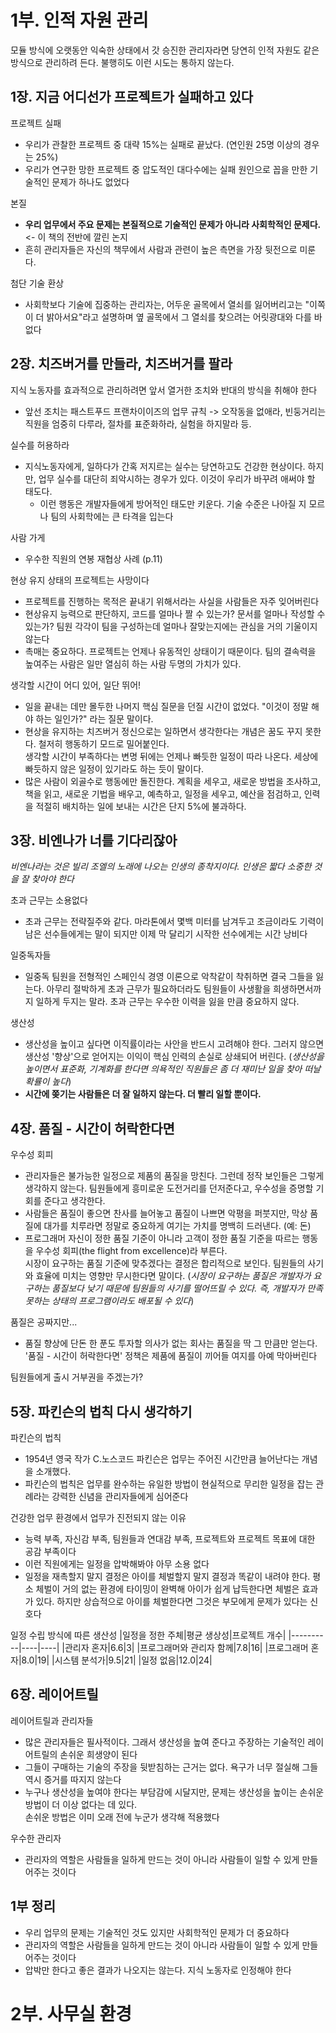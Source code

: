 # 1부. 인적 자원 관리
모듈 방식에 오랫동안 익숙한 상태에서 갓 승진한 관리자라면 당연히 인적 자원도 같은 방식으로 관리하려 든다. 불행히도 이런 시도는 통하지 않는다. 

## 1장. 지금 어디선가 프로젝트가 실패하고 있다
프로젝트 실패
- 우리가 관찰한 프로젝트 중 대략 15%는 실패로 끝났다. (연인원 25명 이상의 경우는 25%)
- 우리가 연구한 망한 프로젝트 중 압도적인 대다수에는 실패 원인으로 꼽을 만한 기술적인 문제가 하나도 없었다

본질
- __우리 업무에서 주요 문제는 본질적으로 기술적인 문제가 아니라 사회학적인 문제다.__ <- 이 책의 전반에 깔린 논지
- 흔히 관리자들은 자신의 책무에서 사람과 관련이 높은 측면을 가장 뒷전으로 미룬다.

첨단 기술 환상
- 사회학보다 기술에 집중하는 관리자는, 어두운 골목에서 열쇠를 잃어버리고는 "이쪽이 더 밝아서요"라고 설명하며 옆 골목에서 그 열쇠를 찾으려는 어릿광대와 다를 바 없다

## 2장. 치즈버거를 만들라, 치즈버거를 팔라
지식 노동자를 효과적으로 관리하려면 앞서 열거한 조치와 반대의 방식을 취해야 한다
- 앞선 조치는 패스트푸드 프랜차이이즈의 업무 규칙 -> 오작동을 없애라, 빈둥거리는 직원을 엄중히 다루라, 절차를 표준화하라, 실험을 하지말라 등.

실수를 허용하라
- 지식노동자에게, 일하다가 간혹 저지르는 실수는 당연하고도 건강한 현상이다. 하지만, 업무 실수를 대단히 죄악시하는 경우가 있다. 이것이 우리가 바꾸려 애써야 할 태도다.
   - 이런 행동은 개발자들에게 방어적인 태도만 키운다. 기술 수준은 나아질 지 모르나 팀의 사회학에는 큰 타격을 입는다

사람 가게
- 우수한 직원의 연봉 재협상 사례 (p.11)

현상 유지 상태의 프로젝트는 사망이다
- 프로젝트를 진행하는 목적은 끝내기 위해서라는 사실을 사람들은 자주 잊어버린다
- 현상유지 능력으로 판단하지, 코드를 얼마나 짤 수 있는가? 문서를 얼마나 작성할 수 있는가? 팀원 각각이 팀을 구성하는데 얼마나 잘맞는지에는 관심을 거의 기울이지 않는다
- 촉매는 중요하다. 프로젝트는 언제나 유동적인 상태이기 때문이다. 팀의 결속력을 높여주는 사람은 일만 열심히 하는 사람 두명의 가치가 있다. 

생각할 시간이 어디 있어, 일단 뛰어!
- 일을 끝내는 데만 몰두한 나머지 핵심 질문을 던질 시간이 없었다. "이것이 정말 해야 하는 일인가?" 라는 질문 말이다. 
- 현상을 유지하는 치즈버거 정신으로는 일하면서 생각한다는 개념은 꿈도 꾸지 못한다. 철저히 행동하기 모드로 밀어붙인다.<br>
생각할 시간이 부족하다는 변명 뒤에는 언제나 빠듯한 일정이 따라 나온다. 세상에 빠듯하지 않은 일정이 있기라도 하는 듯이 말이다. 
- 많은 사람이 외골수로 행동에만 돌진한다. 계획을 세우고, 새로운 방법을 조사하고, 책을 읽고, 새로운 기법을 배우고, 예측하고, 일정을 세우고, 예산을 점검하고, 인력을 적절히 배치하는 일에 보내는 시간은 단지 5%에 불과하다. 

## 3장. 비엔나가 너를 기다리잖아
_비엔나라는 것은 빌리 조엘의 노래에 나오는 인생의 종착지이다. 인생은 짧다 소중한 것을 잘 찾아야 한다_

초과 근무는 소용없다
- 초과 근무는 전략질주와 같다. 마라톤에서 몇백 미터를 남겨두고 조금이라도 기력이 남은 선수들에게는 말이 되지만 이제 막 달리기 시작한 선수에게는 시간 낭비다

일중독자들
- 일중독 팀원을 전형적인 스페인식 경영 이론으로 악착같이 착취하면 결국 그들을 잃는다. 아무리 절박하게 초과 근무가 필요하더라도 팀원들이 사생활을 희생하면서까지 일하게 두지는 말라. 초과 근무는 우수한 이력을 잃을 만큼 중요하지 않다. 

생산성
- 생산성을 높이고 싶다면 이직률이라는 사안을 반드시 고려해야 한다. 그러지 않으면 생산성 '향상'으로 얻어지는 이익이 핵심 인력의 손실로 상쇄되어 버린다. (_생산성을 높이면서 표준화, 기계화를 한다면 의욕적인 직원들은 좀 더 재미난 일을 찾아 떠날 확률이 높다_)
- __시간에 쫒기는 사람들은 더 잘 일하지 않는다. 더 빨리 일할 뿐이다.__

## 4장. 품질 - 시간이 허락한다면
우수성 회피
- 관리자들은 불가능한 일정으로 제품의 품질을 망친다. 그런데 정작 보인들은 그렇게 생각하지 않는다. 팀원들에게 흥미로운 도전거리를 던저준다고, 우수성을 증명할 기회를 준다고 생각한다. 
- 사람들은 품질이 좋으면 찬사를 늘어놓고 품질이 나쁘면 악평을 퍼붓지만, 막상 품질에 대가를 치루라면 정말로 중요하게 여기는 가치를 명백히 드러낸다. (예: 돈)
- 프로그래머 자신이 정한 품질 기준이 아니라 고객이 정한 품질 기준을 따르는 행동을 우수성 회피(the flight from excellence)라 부른다.<br>
시장이 요구하는 품질 기준에 맞추겠다는 결정은 합리적으로 보인다. 팀원들의 사기와 효율에 미치는 영향만 무시한다면 말이다. 
(_시장이 요구하는 품질은 개발자가 요구하는 품질보다 낮기 때문에 팀원들의 사기를 떨어뜨릴 수 있다. 즉, 개발자가 만족못하는 상태의 프로그램이라도 배포될 수 있다_)

품질은 공짜지만...
- 품질 향상에 단돈 한 푼도 투자할 의사가 없는 회사는 품질을 딱 그 만큼만 얻는다. '품질 - 시간이 허락한다면' 정책은 제품에 품질이 끼어들 여지를 아예 막아버린다

팀원들에게 출시 거부권을 주겠는가?

## 5장. 파킨슨의 법칙 다시 생각하기
파킨슨의 법칙
- 1954년 영국 작가 C.노스코드 파킨슨은 업무는 주어진 시간만큼 늘어난다는 개념을 소개했다.
- 파킨슨의 법칙은 업무를 완수하는 유일한 방법이 현실적으로 무리한 일정을 잡는 관례라는 강력한 신념을 관리자들에게 심어준다

건강한 업무 환경에서 업무가 진전되지 않는 이유
- 능력 부족, 자신감 부족, 팀원들과 연대감 부족, 프로젝트와 프로젝트 목표에 대한 공감 부족이다
- 이런 직원에게는 일정을 압박해봐야 아무 소용 없다
- 일정을 재촉할지 말지 결정은 아이를 체벌할지 말지 결정과 똑같이 내려야 한다. 평소 체벌이 거의 없는 환경에 타이밍이 완벽해 아이가 쉽게 납득한다면 체벌은 효과가 있다. 하지만 상습적으로 아이를 체벌한다면 그것은 부모에게 문제가 있다는 신호다

일정 수립 방식에 따른 생산성
|일정을 정한 주체|평균 생상성|프로젝트 개수|
|----------|----|----|
|관리자 혼자|6.6|3|
|프로그래머와 관리자 함께|7.8|16|
|프로그래머 혼자|8.0|19|
|시스템 분석가|9.5|21|
|일정 없음|12.0|24|

## 6장. 레이어트릴
레이어트릴과 관리자들
- 많은 관리자들은 필사적이다. 그래서 생산성을 높여 준다고 주장하는 기술적인 레이어트릴의 손쉬운 희생양이 된다
- 그들이 구매하는 기술의 주장을 뒷받침하는 근거는 없다. 욕구가 너무 절실해 그들 역시 증거를 따지지 않는다
- 누구나 생산성을 높여야 한다는 부담감에 시달지만, 문제는 생산성을 높이는 손쉬운 방법이 더 이상 없다는 데 있다.<br>
손쉬운 방법은 이미 오래 전에 누군가 생각해 적용했다

우수한 관리자
- 관리자의 역할은 사람들을 일하게 만드는 것이 아니라 사람들이 일할 수 있게 만들어주는 것이다

## 1부 정리
- 우리 업무의 문제는 기술적인 것도 있지만 사회학적인 문제가 더 중요하다
- 관리자의 역할은 사람들을 일하게 만드는 것이 아니라 사람들이 일할 수 있게 만들어주는 것이다
- 압박만 한다고 좋은 결과가 나오지는 않는다. 지식 노동자로 인정해야 한다

# 2부. 사무실 환경